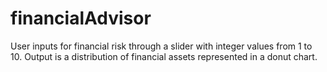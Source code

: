 # financialAdvisor
User inputs for financial risk through a slider with integer values from 1 to 10. Output is a distribution of financial assets represented in a donut chart.
